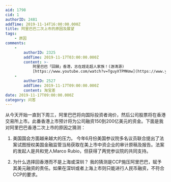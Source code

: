 ```yaml
---
aid: 1798
cid: 1
authorID: 2481
addTime: 2019-11-14T16:00:00.000Z
title: 阿里巴巴二次上市的原因及展望
tags:
    - 原因
comments:
    -
        authorID: 2325
        addTime: 2019-11-17T03:00:00.000Z
        content: >-
            阿里巴巴「回歸」香港，志在趕走超人家族！(游清源)
            [https://www.youtube.com/watch?v=TguyXTPMKmw](https://www.youtube.com/watch?v=TguyXTPMKmw)
    -
        authorID: 2527
        addTime: 2019-11-17T09:00:00.000Z
        content: 淘宝差
date: 2019-11-17T09:00:00.000Z
category: 问答
---
```


从今天开始一直到下周三，阿里巴巴将向国际投资者询价，然后公司股票将在香港交易所上市。此番香港上市预计将为公司融资150到200亿美元的资金。下面是我对阿里巴巴香港二次上市的原因之猜测：

1.  美国国会方面越来越大的压力。 今年6月份美国参议院多名议员联合提出了法案试图授权美国金融监管当局获取在美上市中资企业的审计原稿及报告。法案的发起人是共和党人Marco Rubio，但获得了两党参议院的共同支持。
    
2.  为什么选择回香港而不是上海或深圳？ 我的猜测是CCP施压阿里巴巴，赋予其美元融资的责任。如果在深圳或者上海上市则只能进行人民币融资，不符合CCP的要求。

